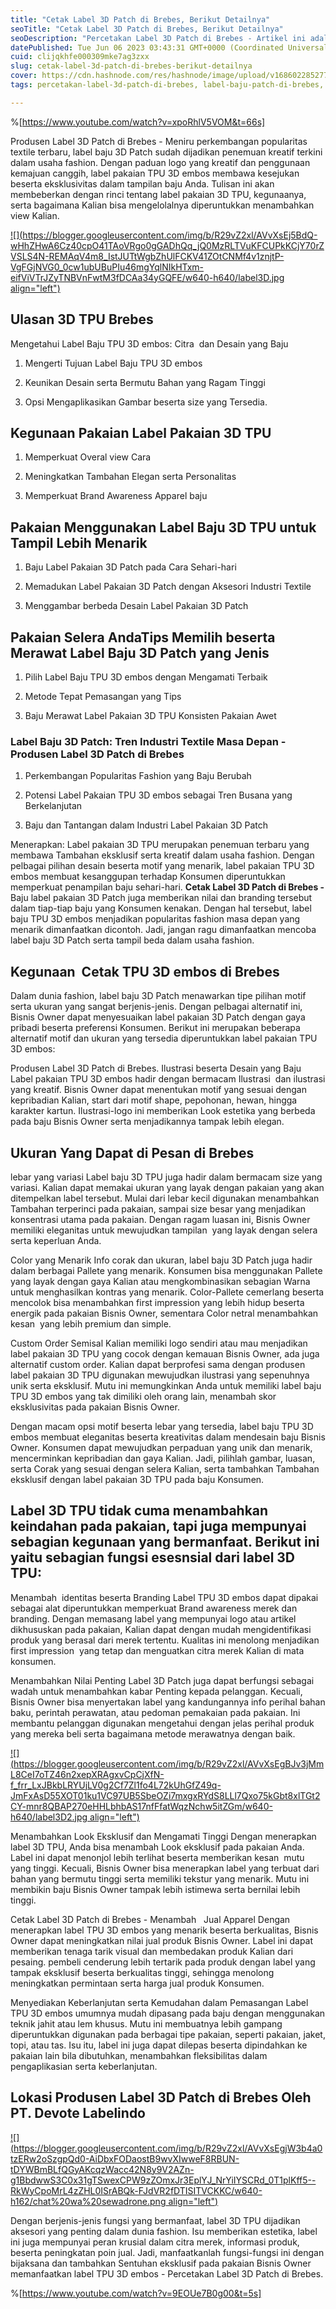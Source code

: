 ```yaml
---
title: "Cetak Label 3D Patch di Brebes, Berikut Detailnya"
seoTitle: "Cetak Label 3D Patch di Brebes, Berikut Detailnya"
seoDescription: "Percetakan Label 3D Patch di Brebes - Artikel ini adalah Ulasan dengan lengkap yang @Devote.labels bahas Perihal Jasa Percetakan Label 3D Patch"
datePublished: Tue Jun 06 2023 03:43:31 GMT+0000 (Coordinated Universal Time)
cuid: clijqkhfe000309mke7ag3zxx
slug: cetak-label-3d-patch-di-brebes-berikut-detailnya
cover: https://cdn.hashnode.com/res/hashnode/image/upload/v1686022852774/eee511b0-0ba4-466f-b6c6-75d60f38ad3a.jpeg
tags: percetakan-label-3d-patch-di-brebes, label-baju-patch-di-brebes, label-baju-jersey-brebes

---
```


%[https://www.youtube.com/watch?v=xpoRhlV5VOM&t=66s] 

Produsen Label 3D Patch di Brebes - Meniru perkembangan popularitas textile terbaru, label baju 3D Patch sudah dijadikan penemuan kreatif terkini dalam usaha fashion. Dengan paduan logo yang kreatif dan penggunaan kemajuan canggih, label pakaian TPU 3D embos membawa kesejukan beserta eksklusivitas dalam tampilan baju Anda. Tulisan ini akan membeberkan dengan rinci tentang label pakaian 3D TPU, kegunaanya, serta bagaimana Kalian bisa mengelolalnya diperuntukkan menambahkan view Kalian.

[![](https://blogger.googleusercontent.com/img/b/R29vZ2xl/AVvXsEj5BdQ-wHhZHwA6Cz40cpO41TAoVRgo0gGADhQq_jQ0MzRLTVuKFCUPkKCjY70rZVSLS4N-REMAqV4m8_IstJUTtWgbZhUlFCKV41ZOtCNMf4v1znjtP-VgFGjNVG0_0cw1ubUBuPIu46mgYqlNIkHTxm-eifViVTrJZyTNBVnFwtM3fDCAa34yGQFE/w640-h640/label3D.jpg align="left")](https://blogger.googleusercontent.com/img/b/R29vZ2xl/AVvXsEj5BdQ-wHhZHwA6Cz40cpO41TAoVRgo0gGADhQq_jQ0MzRLTVuKFCUPkKCjY70rZVSLS4N-REMAqV4m8_IstJUTtWgbZhUlFCKV41ZOtCNMf4v1znjtP-VgFGjNVG0_0cw1ubUBuPIu46mgYqlNIkHTxm-eifViVTrJZyTNBVnFwtM3fDCAa34yGQFE/s900/label3D.jpg)

## Ulasan 3D TPU Brebes

Mengetahui Label Baju TPU 3D embos: Citra  dan Desain yang Baju

1. Mengerti Tujuan Label Baju TPU 3D embos
    
2. Keunikan Desain serta Bermutu Bahan yang Ragam Tinggi
    
3. Opsi Mengaplikasikan Gambar beserta size yang Tersedia.
    

## Kegunaan Pakaian Label Pakaian 3D TPU

1. Memperkuat Overal view Cara
    
2. Meningkatkan Tambahan Elegan serta Personalitas
    
3. Memperkuat Brand Awareness Apparel baju
    

## Pakaian Menggunakan Label Baju 3D TPU untuk Tampil Lebih Menarik

1. Baju Label Pakaian 3D Patch pada Cara Sehari-hari
    
2. Memadukan Label Pakaian 3D Patch dengan Aksesori Industri Textile
    
3. Menggambar berbeda Desain Label Pakaian 3D Patch
    

## Pakaian Selera AndaTips Memilih beserta Merawat Label Baju 3D Patch yang Jenis

1. Pilih Label Baju TPU 3D embos dengan Mengamati Terbaik
    
2. Metode Tepat Pemasangan yang Tips
    
3. Baju Merawat Label Pakaian 3D TPU Konsisten Pakaian Awet
    

### Label Baju 3D Patch: Tren Industri Textile Masa Depan - Produsen Label 3D Patch di Brebes

1. Perkembangan Popularitas Fashion yang Baju Berubah
    
2. Potensi Label Pakaian TPU 3D embos sebagai Tren Busana yang Berkelanjutan
    
3. Baju dan Tantangan dalam Industri Label Pakaian 3D Patch
    

Menerapkan: Label pakaian 3D TPU merupakan penemuan terbaru yang membawa Tambahan eksklusif serta kreatif dalam usaha fashion. Dengan pelbagai pilihan desain beserta motif yang menarik, label pakaian TPU 3D embos membuat kesanggupan terhadap Konsumen diperuntukkan memperkuat penampilan baju sehari-hari. **Cetak Label 3D Patch di Brebes -** Baju label pakaian 3D Patch juga memberikan nilai dan branding tersebut dalam tiap-tiap baju yang Konsumen kenakan. Dengan hal tersebut, label baju TPU 3D embos menjadikan popularitas fashion masa depan yang menarik dimanfaatkan dicontoh. Jadi, jangan ragu dimanfaatkan mencoba label baju 3D Patch serta tampil beda dalam usaha fashion.

## Kegunaan  Cetak TPU 3D embos di Brebes

Dalam dunia fashion, label baju 3D Patch menawarkan tipe pilihan motif serta ukuran yang sangat berjenis-jenis. Dengan pelbagai alternatif ini, Bisnis Owner dapat menyesuaikan label pakaian 3D Patch dengan gaya pribadi beserta preferensi Konsumen. Berikut ini merupakan beberapa alternatif motif dan ukuran yang tersedia diperuntukkan label pakaian TPU 3D embos:

Produsen Label 3D Patch di Brebes. Ilustrasi beserta Desain yang Baju Label pakaian TPU 3D embos hadir dengan bermacam Ilustrasi  dan ilustrasi yang kreatif. Bisnis Owner dapat menentukan motif yang sesuai dengan kepribadian Kalian, start dari motif shape, pepohonan, hewan, hingga karakter kartun. Ilustrasi-logo ini memberikan Look estetika yang berbeda pada baju Bisnis Owner serta menjadikannya tampak lebih elegan.

## Ukuran Yang Dapat di Pesan di Brebes

lebar yang variasi Label baju 3D TPU juga hadir dalam bermacam size yang variasi. Kalian dapat memakai ukuran yang layak dengan pakaian yang akan ditempelkan label tersebut. Mulai dari lebar kecil digunakan menambahkan Tambahan terperinci pada pakaian, sampai size besar yang menjadikan konsentrasi utama pada pakaian. Dengan ragam luasan ini, Bisnis Owner memiliki eleganitas untuk mewujudkan tampilan  yang layak dengan selera serta keperluan Anda.

Color yang Menarik Info corak dan ukuran, label baju 3D Patch juga hadir dalam berbagai Pallete yang menarik. Konsumen bisa menggunakan Pallete yang layak dengan gaya Kalian atau mengkombinasikan sebagian Warna untuk menghasilkan kontras yang menarik. Color-Pallete cemerlang beserta mencolok bisa menambahkan first impression yang lebih hidup beserta energik pada pakaian Bisnis Owner, sementara Color netral menambahkan kesan  yang lebih premium dan simple.

Custom Order Semisal Kalian memiliki logo sendiri atau mau menjadikan label pakaian 3D TPU yang cocok dengan kemauan Bisnis Owner, ada juga alternatif custom order. Kalian dapat berprofesi sama dengan produsen label pakaian 3D TPU digunakan mewujudkan ilustrasi yang sepenuhnya unik serta eksklusif. Mutu ini memungkinkan Anda untuk memiliki label baju TPU 3D embos yang tak dimiliki oleh orang lain, menambah skor eksklusivitas pada pakaian Bisnis Owner.

Dengan macam opsi motif beserta lebar yang tersedia, label baju TPU 3D embos membuat eleganitas beserta kreativitas dalam mendesain baju Bisnis Owner. Konsumen dapat mewujudkan perpaduan yang unik dan menarik, mencerminkan kepribadian dan gaya Kalian. Jadi, pilihlah gambar, luasan, serta Corak yang sesuai dengan selera Kalian, serta tambahkan Tambahan eksklusif dengan label pakaian 3D TPU pada baju Konsumen.

## Label 3D TPU tidak cuma menambahkan keindahan pada pakaian, tapi juga mempunyai sebagian kegunaan yang bermanfaat. Berikut ini yaitu sebagian fungsi esesnsial dari label 3D TPU:

Menambah  identitas beserta Branding Label TPU 3D embos dapat dipakai sebagai alat diperuntukkan memperkuat Brand awareness merek dan branding. Dengan memasang label yang mempunyai logo atau artikel dikhususkan pada pakaian, Kalian dapat dengan mudah mengidentifikasi produk yang berasal dari merek tertentu. Kualitas ini menolong menjadikan first impression  yang tetap dan menguatkan citra merek Kalian di mata konsumen.

Menambahkan Nilai Penting Label 3D Patch juga dapat berfungsi sebagai wadah untuk menambahkan kabar Penting kepada pelanggan. Kecuali, Bisnis Owner bisa menyertakan label yang kandungannya info perihal bahan baku, perintah perawatan, atau pedoman pemakaian pada pakaian. Ini membantu pelanggan digunakan mengetahui dengan jelas perihal produk yang mereka beli serta bagaimana metode merawatnya dengan baik.

[![](https://blogger.googleusercontent.com/img/b/R29vZ2xl/AVvXsEgBJv3jMmL8CeI7oTZ46n2xepXRAgxvCpCjXfN-f_frr_LxJBkbLRYUjLV0g2Cf7Zl1fo4L72kUhGfZ49q-JmFxAsD55XOT01ku1VC97UB5SbeOZi7mxgxRYdS8LLl7Qxo75kGbt8xlTGt2CY-mnr8QBAP270eHHLbhbAS17nfFfatWqzNchw5itZGm/w640-h640/label3D2.jpg align="left")](https://blogger.googleusercontent.com/img/b/R29vZ2xl/AVvXsEgBJv3jMmL8CeI7oTZ46n2xepXRAgxvCpCjXfN-f_frr_LxJBkbLRYUjLV0g2Cf7Zl1fo4L72kUhGfZ49q-JmFxAsD55XOT01ku1VC97UB5SbeOZi7mxgxRYdS8LLl7Qxo75kGbt8xlTGt2CY-mnr8QBAP270eHHLbhbAS17nfFfatWqzNchw5itZGm/s900/label3D2.jpg)

Menambahkan Look Eksklusif dan Mengamati Tinggi Dengan menerapkan label 3D TPU, Anda bisa menambah Look eksklusif pada pakaian Anda. Label ini dapat menonjol lebih terlihat beserta memberikan kesan  mutu yang tinggi. Kecuali, Bisnis Owner bisa menerapkan label yang terbuat dari bahan yang bermutu tinggi serta memiliki tekstur yang menarik. Mutu ini membikin baju Bisnis Owner tampak lebih istimewa serta bernilai lebih tinggi.

Cetak Label 3D Patch di Brebes - Menambah   Jual Apparel Dengan menerapkan label TPU 3D embos yang menarik beserta berkualitas, Bisnis Owner dapat meningkatkan nilai jual produk Bisnis Owner. Label ini dapat memberikan tenaga tarik visual dan membedakan produk Kalian dari pesaing. pembeli cenderung lebih tertarik pada produk dengan label yang tampak eksklusif beserta berkualitas tinggi, sehingga menolong meningkatkan permintaan serta harga jual produk Konsumen.

Menyediakan Keberlanjutan serta Kemudahan dalam Pemasangan Label TPU 3D embos umumnya mudah dipasang pada baju dengan menggunakan teknik jahit atau lem khusus. Mutu ini membuatnya lebih gampang diperuntukkan digunakan pada berbagai tipe pakaian, seperti pakaian, jaket, topi, atau tas. Isu itu, label ini juga dapat dilepas beserta dipindahkan ke pakaian lain bila dibutuhkan, menambahkan fleksibilitas dalam pengaplikasian serta keberlanjutan.

## Lokasi Produsen Label 3D Patch di Brebes Oleh PT. Devote Labelindo

[![](https://blogger.googleusercontent.com/img/b/R29vZ2xl/AVvXsEgjW3b4a0tzERw2oSzgpQd0-AiDbxFODaostB9wvXIwweF8RBUN-tDYWBmBLfQGyAKcqzWacc42N8y9V2AZn-g1BbdwwS3C0x31gTSwexCPW9zZOmxJr3EplYJ_NrYiIYSCRd_0T1plKff5--RkWyCpoMrL4zZHL0ISrABQk-FJdVR2fDTISITVCKKC/w640-h162/chat%20wa%20sewadrone.png align="left")](https://wa.me/+6287838865004?text=Permisi%2C%20kak%20mau%20nanya%20tentang%20label%2C%20dapat%20informasi%20dari%20devotelabels.web.id)

Dengan berjenis-jenis fungsi yang bermanfaat, label 3D TPU dijadikan aksesori yang penting dalam dunia fashion. Isu memberikan estetika, label ini juga mempunyai peran krusial dalam citra merek, informasi produk, beserta peningkatan poin jual. Jadi, manfaatkanlah fungsi-fungsi ini dengan bijaksana dan tambahkan Sentuhan eksklusif pada pakaian Bisnis Owner memanfaatkan label TPU 3D embos - Percetakan Label 3D Patch di Brebes.

%[https://www.youtube.com/watch?v=9EOUe7B0g00&t=5s]